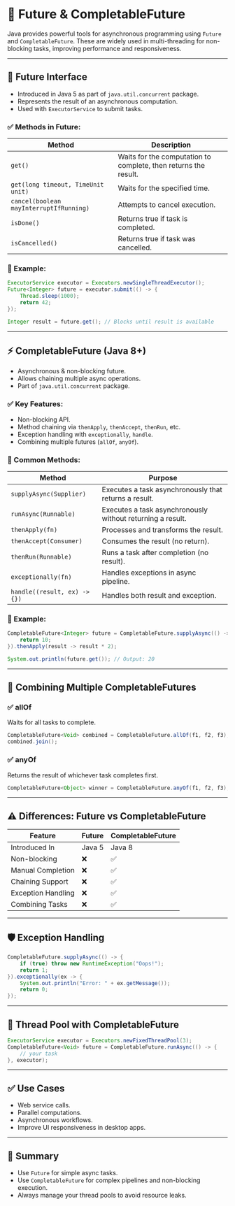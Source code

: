 
# 🚀 Future & CompletableFuture

Java provides powerful tools for asynchronous programming using `Future` and `CompletableFuture`. These are widely used in multi-threading for non-blocking tasks, improving performance and responsiveness.

---

## 📌 Future Interface

- Introduced in Java 5 as part of `java.util.concurrent` package.
- Represents the result of an asynchronous computation.
- Used with `ExecutorService` to submit tasks.

### ✅ Methods in Future:
| Method | Description |
|--------|-------------|
| `get()` | Waits for the computation to complete, then returns the result. |
| `get(long timeout, TimeUnit unit)` | Waits for the specified time. |
| `cancel(boolean mayInterruptIfRunning)` | Attempts to cancel execution. |
| `isDone()` | Returns true if task is completed. |
| `isCancelled()` | Returns true if task was cancelled. |

### 🔧 Example:
```java
ExecutorService executor = Executors.newSingleThreadExecutor();
Future<Integer> future = executor.submit(() -> {
    Thread.sleep(1000);
    return 42;
});

Integer result = future.get(); // Blocks until result is available
```

---

## ⚡ CompletableFuture (Java 8+)

- Asynchronous & non-blocking future.
- Allows chaining multiple async operations.
- Part of `java.util.concurrent` package.

### ✅ Key Features:
- Non-blocking API.
- Method chaining via `thenApply`, `thenAccept`, `thenRun`, etc.
- Exception handling with `exceptionally`, `handle`.
- Combining multiple futures (`allOf`, `anyOf`).

### 🧩 Common Methods:
| Method | Purpose |
|--------|---------|
| `supplyAsync(Supplier)` | Executes a task asynchronously that returns a result. |
| `runAsync(Runnable)` | Executes a task asynchronously without returning a result. |
| `thenApply(fn)` | Processes and transforms the result. |
| `thenAccept(Consumer)` | Consumes the result (no return). |
| `thenRun(Runnable)` | Runs a task after completion (no result). |
| `exceptionally(fn)` | Handles exceptions in async pipeline. |
| `handle((result, ex) -> {})` | Handles both result and exception. |

### 🔧 Example:
```java
CompletableFuture<Integer> future = CompletableFuture.supplyAsync(() -> {
    return 10;
}).thenApply(result -> result * 2);

System.out.println(future.get()); // Output: 20
```

---

## 🧠 Combining Multiple CompletableFutures

### ✅ allOf
Waits for all tasks to complete.
```java
CompletableFuture<Void> combined = CompletableFuture.allOf(f1, f2, f3);
combined.join();
```

### ✅ anyOf
Returns the result of whichever task completes first.
```java
CompletableFuture<Object> winner = CompletableFuture.anyOf(f1, f2, f3);
```

---

## ⚠️ Differences: Future vs CompletableFuture

| Feature | Future | CompletableFuture |
|--------|--------|-------------------|
| Introduced In | Java 5 | Java 8 |
| Non-blocking | ❌ | ✅ |
| Manual Completion | ❌ | ✅ |
| Chaining Support | ❌ | ✅ |
| Exception Handling | ❌ | ✅ |
| Combining Tasks | ❌ | ✅ |

---

## 🛡️ Exception Handling

```java
CompletableFuture.supplyAsync(() -> {
    if (true) throw new RuntimeException("Oops!");
    return 1;
}).exceptionally(ex -> {
    System.out.println("Error: " + ex.getMessage());
    return 0;
});
```

---

## 🧵 Thread Pool with CompletableFuture

```java
ExecutorService executor = Executors.newFixedThreadPool(3);
CompletableFuture<Void> future = CompletableFuture.runAsync(() -> {
    // your task
}, executor);
```

---

## ✅ Use Cases

- Web service calls.
- Parallel computations.
- Asynchronous workflows.
- Improve UI responsiveness in desktop apps.

---

## 🎯 Summary

- Use `Future` for simple async tasks.
- Use `CompletableFuture` for complex pipelines and non-blocking execution.
- Always manage your thread pools to avoid resource leaks.

